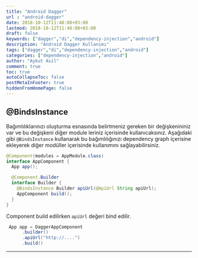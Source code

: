```yaml
---
title: "Android Dagger"
url : "android-dagger"
date: 2018-10-12T11:48:08+03:00
lastmod: 2018-10-12T11:48:08+03:00
draft: false
keywords: ["dagger","di","dependency-injection","android"]
description: "Android Dagger Kullanımı"
tags: ["dagger","di","dependency-injection","android"]
categories: ["dependency-injection","android"]
author: "Aykut Asil"
comment: true
toc: true
autoCollapseToc: false
postMetaInFooter: true
hiddenFromHomePage: false
---
```


## @BindsInstance

Bağımlılıklarınızı oluşturma esnasında belirtmeniz gereken bir değişkenininiz var ve bu değişkeni diğer module leriniz içerisinde kullanıcaksınız. Aşağıdaki gibi `@BindsInstance` kullanarak bu bağımlılığınızı dependency graph içerisine ekleyerek diğer modüller içerisinde kullanımını sağlayabilirsiniz.

```java
@Component(modules = AppModule.class)
interface AppComponent {
  App app();

  @Component.Builder
  interface Builder {
    @BindsInstance Builder apiUrl(@ApiUrl String apiUrl);
    AppComponent build();
  }
}
```

Component build edilirken `apiUrl` değeri bind edilir.

```java
 App app = DaggerAppComponent
      .builder()
      .apiUrl("http://....")
      .build()
```

---
